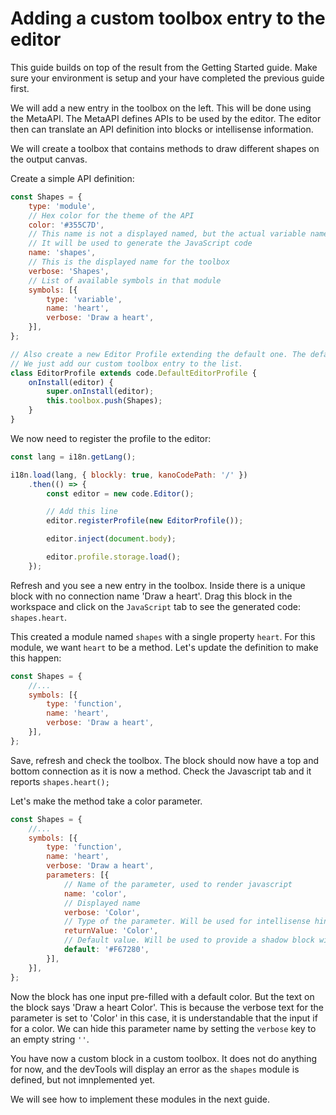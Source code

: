 # Adding a custom toolbox entry to the editor

This guide builds on top of the result from the Getting Started guide. Make sure your environment is setup and your have completed the previous guide first.

We will add a new entry in the toolbox on the left. This will be done using the MetaAPI. The MetaAPI defines APIs to be used by the editor. The editor then can translate an API definition into blocks or intellisense information.

We will create a toolbox that contains methods to draw different shapes on the output canvas.

Create a simple API definition:

```js
const Shapes = {
    type: 'module',
    // Hex color for the theme of the API
    color: '#355C7D',
    // This name is not a displayed named, but the actual variable name for the module.
    // It will be used to generate the JavaScript code
    name: 'shapes',
    // This is the displayed name for the toolbox
    verbose: 'Shapes',
    // List of available symbols in that module
    symbols: [{
        type: 'variable',
        name: 'heart',
        verbose: 'Draw a heart',
    }],
};

// Also create a new Editor Profile extending the default one. The default editor profile is loaded when none is provided.
// We just add our custom toolbox entry to the list.
class EditorProfile extends code.DefaultEditorProfile {
    onInstall(editor) {
        super.onInstall(editor);
        this.toolbox.push(Shapes);
    }
}
```

We now need to register the profile to the editor:

```js
const lang = i18n.getLang();

i18n.load(lang, { blockly: true, kanoCodePath: '/' })
    .then(() => {
        const editor = new code.Editor();

        // Add this line
        editor.registerProfile(new EditorProfile());

        editor.inject(document.body);

        editor.profile.storage.load();
    });

```

Refresh and you see a new entry in the toolbox. Inside there is a unique block with no connection name 'Draw a heart'. Drag this block in the workspace and click on the `JavaScript` tab to see the generated code: `shapes.heart`.

This created a module named `shapes` with a single property `heart`. For this module, we want `heart` to be a method. Let's update the definition to make this happen:

```js
const Shapes = {
    //...
    symbols: [{
        type: 'function',
        name: 'heart',
        verbose: 'Draw a heart',
    }],
};
```

Save, refresh and check the toolbox. The block should now have a top and bottom connection as it is now a method. Check the Javascript tab and it reports `shapes.heart();`

Let's make the method take a color parameter.

```js
const Shapes = {
    //...
    symbols: [{
        type: 'function',
        name: 'heart',
        verbose: 'Draw a heart',
        parameters: [{
            // Name of the parameter, used to render javascript
            name: 'color',
            // Displayed name
            verbose: 'Color',
            // Type of the parameter. Will be used for intellisense hints and block connection validation
            returnValue: 'Color',
            // Default value. Will be used to provide a shadow block with a default value
            default: '#F67280',
        }],
    }],
};
```

Now the block has one input pre-filled with a default color. But the text on the block says 'Draw a heart Color'.
This is because the verbose text for the parameter is set to 'Color' in this case, it is understandable that the input if for a color.
We can hide this parameter name by setting the `verbose` key to an empty string `''`.

You have now a custom block in a custom toolbox. It does not do anything for now, and the devTools will display an error as the `shapes` module is defined, but not imnplemented yet.

We will see how to implement these modules in the next guide.
